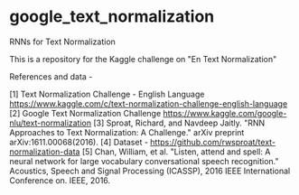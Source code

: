 # google_text_normalization
RNNs for Text Normalization

This is a repository for the Kaggle challenge on "En Text Normalization"

References and data -

[1] Text Normalization Challenge - English Language
https://www.kaggle.com/c/text-normalization-challenge-english-language
[2] Google Text Normalization Challenge
https://www.kaggle.com/google-nlu/text-normalization
[3] Sproat, Richard, and Navdeep Jaitly. "RNN Approaches to Text Normalization: A Challenge." arXiv preprint arXiv:1611.00068(2016).
[4] Dataset - https://github.com/rwsproat/text-normalization-data
[5] Chan, William, et al. "Listen, attend and spell: A neural network for large vocabulary conversational speech recognition." Acoustics, Speech and Signal Processing (ICASSP), 2016 IEEE International Conference on. IEEE, 2016.

